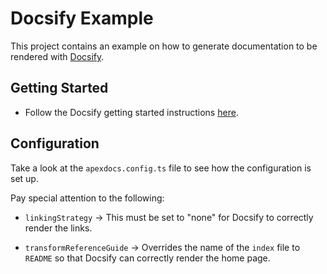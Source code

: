 # Docsify Example

This project contains an example on how to generate documentation to be rendered with [Docsify](https://docsify.js.org).

## Getting Started

* Follow the Docsify getting started instructions [here](https://docsify.js.org/#/quickstart).

## Configuration

Take a look at the `apexdocs.config.ts` file to see how the configuration is set up.

Pay special attention to the following:

* `linkingStrategy` -> This must be set to "none" for Docsify to correctly render the links.

* `transformReferenceGuide` -> Overrides the name of the `index` file to `README` so that Docsify can correctly render the home page.
